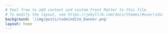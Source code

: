 ```yaml
---
# Feel free to add content and custom Front Matter to this file.
# To modify the layout, see https://jekyllrb.com/docs/themes/#overriding-theme-defaults
background: '/img/posts/codeindite_banner.png'
layout: home
---
```

